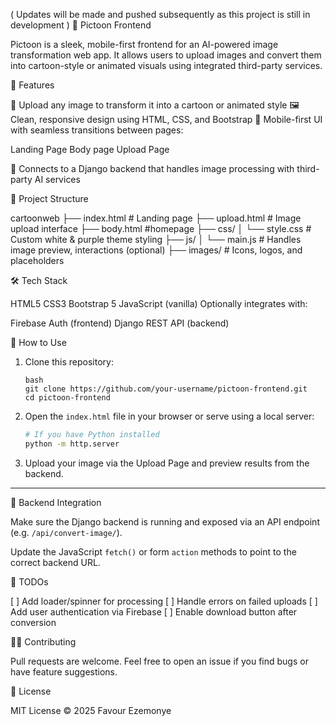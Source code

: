  ( Updates will be made and pushed subsequently as this project is still in development )
🌟 Pictoon Frontend


Pictoon is a sleek, mobile-first frontend for an AI-powered image transformation web app. It allows users to upload images and convert them into cartoon-style or animated visuals using integrated third-party services.

🚀 Features

 🎨 Upload any image to transform it into a cartoon or animated style
 🖼 Clean, responsive design using HTML, CSS, and Bootstrap
 📱 Mobile-first UI with seamless transitions between pages:

Landing Page
Body page
Upload Page

 
🔗 Connects to a Django backend that handles image processing with third-party AI services

 📁 Project Structure

cartoonweb
├── index.html            # Landing page
├── upload.html           # Image upload interface
├── body.html           #homepage
├── css/
│   └── style.css         # Custom white & purple theme styling
├── js/
│   └── main.js           # Handles image preview, interactions (optional)
├── images/           # Icons, logos, and placeholders

🛠 Tech Stack

HTML5
CSS3
Bootstrap 5
JavaScript (vanilla)
Optionally integrates with:

  Firebase Auth (frontend)
  Django REST API (backend)

 🧪 How to Use

1. Clone this repository:

   ```
   bash
   git clone https://github.com/your-username/pictoon-frontend.git
   cd pictoon-frontend
   ```

2. Open the `index.html` file in your browser or serve using a local server:

   ```bash
   # If you have Python installed
   python -m http.server
   ```

3. Upload your image via the Upload Page and preview results from the backend.

---

🔌 Backend Integration

Make sure the Django backend is running and exposed via an API endpoint (e.g. `/api/convert-image/`).

Update the JavaScript `fetch()` or form `action` methods to point to the correct backend URL.

 🎯 TODOs

[ ] Add loader/spinner for processing
[ ] Handle errors on failed uploads
[ ] Add user authentication via Firebase
[ ] Enable download button after conversion

 🧑‍💻 Contributing

Pull requests are welcome. Feel free to open an issue if you find bugs or have feature suggestions.

 📄 License

MIT License © 2025 Favour Ezemonye


